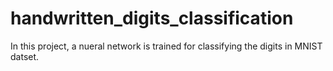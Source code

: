 # handwritten_digits_classification
In this project, a nueral network is trained for classifying the digits in MNIST datset.
